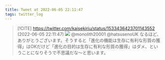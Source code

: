 ```yaml
---
title: Tweet at 2022-06-05 22:11:47
tags: twitter_log
---
```


> [!CITE] https://twitter.com/kaisekiriu/status/1533436423701143552 (2022-06-05 22:11:47)
> ![](https://twitter.com/kaisekiriu/status/1533436423701143552)
> @monolith20001 @hatsusenoUK なるほど、ありがとうございます。そうすると「進化の機能は生存に有利な形質の獲得」はOKだけど「進化の目的は生存に有利な形質の獲得」はダメ、ということになりそうで不思議だな〜と思います。
